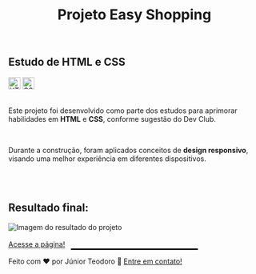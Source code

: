 <h1 align="center">Projeto Easy Shopping</h1>
<br>
<h2>Estudo de HTML e CSS</h2>

<img width="24" height="24" alt="HTML Icon" src="https://github.com/user-attachments/assets/1ab19be9-b812-4998-8531-95f74d83d127" />
<img width="24" height="24" alt="CSS Icon" src="https://github.com/user-attachments/assets/5069338c-dbd4-454d-8e51-1f86dea2702a" />
<br><br>

<p>Este projeto foi desenvolvido como parte dos estudos para aprimorar habilidades em <strong>HTML</strong> e <strong>CSS</strong>, conforme sugestão do Dev Club.</p>
<br>
<p>Durante a construção, foram aplicados conceitos de <strong>design responsivo</strong>, visando uma melhor experiência em diferentes dispositivos.</p>
<br><br>

<h2>Resultado final:</h2>
<img width="auto" src="https://github.com/user-attachments/assets/7d92f202-3125-4c52-9569-d0a08fdc8e4c" alt="Imagem do resultado do projeto"/>
<br><br>
<a href="https://juniorteodoro89.github.io/project-easy-shopping/" target="_blank">Acesse a página!</a>

<hr style="border: 1px solid black; width: 50%; margin: auto;">

<p>Feito com ♥ por Júnior Teodoro 👋 <a href="https://www.linkedin.com/in/j%C3%BAnior-alves-teodoro/" target="_blank">Entre em contato!</a></p>
